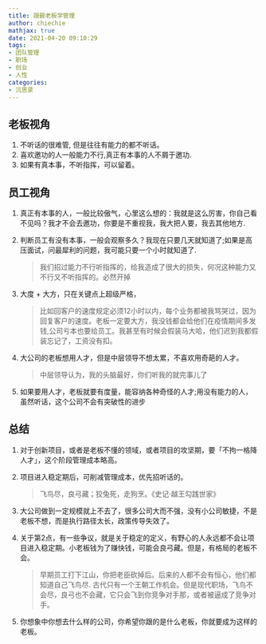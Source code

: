 ```yaml
---
title: 跟聂老板学管理
author: chiechie
mathjax: true
date: 2021-04-20 09:10:29
tags:
- 团队管理
- 职场
- 创业
- 人性
categories:
- 沉思录
---
```


## 老板视角

1. 不听话的很难管, 但是往往有能力的都不听话。
2. 喜欢邀功的人一般能力不行,真正有本事的人不屑于邀功.
4. 如果有真本事，不听指挥，可以留着。

## 员工视角

1. 真正有本事的人，一般比较傲气，心里这么想的：我就是这么厉害，你自己看不见吗？我才不会去邀功，你要是不重视我，我大把人要，我去其他地方.
2. 判断员工有没有本事，一般会观察多久？我现在只要几天就知道了;如果是高压面试，问最犀利的问题，我可能只要一个小时就知道了.
   
   > 我们招过能力不行听指挥的，给我造成了很大的损失，何况这种能力又不行又不听指挥的。必然开掉
3. 大度 + 大方，只在关键点上超级严格，
   
   > 比如回客户的速度规定必须12小时以内，每个业务都被我骂哭过，因为回复客户的速度。老板一定要大方，我没钱都会给他们在疫情期间多发钱,公司亏本也要给员工。我甚至有时候会假装马大哈，他们迟到我都假装忘记了，工资没有扣。

4. 大公司的老板想用人才，但是中层领导不想太累，不喜欢用奇葩的人才。
   
   > 中层领导认为，我的头脑最好，你们听我的就完事儿了
5.  如果要用人才，老板就要有度量，能容纳各种奇怪的人才;用没有能力的人，虽然听话，这个公司不会有突破性的进步

## 总结

1. 对于创新项目，或者是老板不懂的领域，或者项目的攻坚期，要「不拘一格降人才」，这个阶段管理成本略高。
2. 项目进入稳定期后，可削减管理成本，优先招听话的。
   
    > 飞鸟尽，良弓藏；狡兔死，走狗烹。《史记·越王勾践世家》
3. 大公司做到一定规模就上不去了，很多公司大而不强，没有小公司敏捷，不是老板不想，而是执行路径太长，政策传导失效了。
4. 关于第2点，有一些争议，就是关于稳定的定义，有野心的人永远都不会让项目进入稳定期。小老板钱为了赚快钱，可能会良弓藏。但是，有格局的老板不会。
   
   > 早期员工打下江山，你把老臣砍掉后。后来的人都不会有恒心，他们都知道自己飞鸟尽.
   > 古代只有一个王朝工作机会。但是现代职场，飞鸟不会尽，良弓也不会藏，它只会飞到你竞争对手那，或者被逼成了竞争对手。
5. 你想象中你想去什么样的公司，你希望你跟的是什么老板，你就要成为这样的老板。